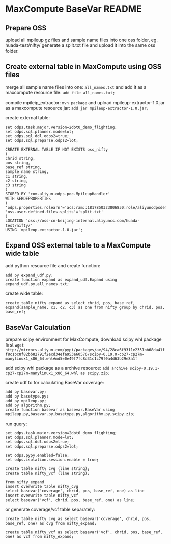 # MaxCompute BaseVar README

## Prepare OSS

upload all mpileup gz files and sample name files into one oss folder,
eg. huada-test/nifty/
generate a split.txt file and upload it into the same oss folder.

## Create external table in MaxCompute using OSS files

merge all sample name files into one: `all_names.txt`
and add it as a maxcompute resource file:
`add file all_names.txt;`

compile mpileip_extractor: `mvn package`
and upload mpileup-extractor-1.0.jar as a maxcompute resource jar:
`add jar mpileup-extractor-1.0.jar;`

create external table:
```
set odps.task.major.version=2dot0_demo_flighting;
set odps.sql.planner.mode=lot;
set odps.sql.ddl.odps2=true;
set odps.sql.preparse.odps2=lot;

CREATE EXTERNAL TABLE IF NOT EXISTS oss_nifty
(
chrid string,
pos string,
base_ref string,
sample_name string,
c1 string,
c2 string,
c3 string
)
STORED BY 'com.aliyun.odps.poc.MpileupHandler'
WITH SERDEPROPERTIES
(
'odps.properties.rolearn'='acs:ram::1817850323806830:role/aliyunodpsdefaultrole',
'oss.user.defined.files.splits'='split.txt'
)
LOCATION 'oss://oss-cn-beijing-internal.aliyuncs.com/huada-test/nifty/'
USING 'mpileup-extractor-1.0.jar';
```

## Expand OSS external table to a MaxCompute wide table

add python resource file and create function:
```
add py expand_udf.py;
create function expand as expand_udf.Expand using expand_udf.py,all_names.txt;
```

create wide table:
```
create table nifty_expand as select chrid, pos, base_ref, expand(sample_name, c1, c2, c3) as one from nifty group by chrid, pos, base_ref;
```

## BaseVar Calculation

prepare scipy environment for MaxCompute, download scipy whl package first
`wget http://mirrors.aliyun.com/pypi/packages/ae/94/28ca6f9311e2351bb68da41ff8c1bc8f82bb82791f2ecd34efa953e60576/scipy-0.19.0-cp27-cp27m-manylinux1_x86_64.whl#md5=0e49f7fc8d31c1c79f0a4d63b29e8a1f`

add scipy whl package as a archive resource:
`add archive scipy-0.19.1-cp27-cp27m-manylinux1_x86_64.whl as scipy.zip;`

create udf to for calculating BaseVar coverage:
```
add py basevar.py;
add py basetype.py;
add py mpileup.py;
add py algorithm.py;
create function basevar as basevar.BaseVar using mpileup.py,basevar.py,basetype.py,algorithm.py,scipy.zip;
```

run query:
```
set odps.task.major.version=2dot0_demo_flighting;
set odps.sql.planner.mode=lot;
set odps.sql.ddl.odps2=true;
set odps.sql.preparse.odps2=lot;

set odps.pypy.enabled=false;
set odps.isolation.session.enable = true;

create table nifty_cvg (line string);
create table nifty_vcf (line string);

from nifty_expand
insert overwrite table nifty_cvg
select basevar('coverage', chrid, pos, base_ref, one) as line
insert overwrite table nifty_vcf
select basevar('vcf', chrid, pos, base_ref, one) as line;
```

or generate coverage/vcf table separately:
```
create table nifty_cvg as select basevar('coverage', chrid, pos, base_ref, one) as cvg from nifty_expand;

create table nifty_vcf as select basevar('vcf', chrid, pos, base_ref, one) as vcf from nifty_expand;
```
